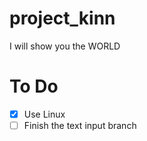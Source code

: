 # project_kinn
I will show you the WORLD

# To Do
- [x] Use Linux
- [ ] Finish the text input branch
